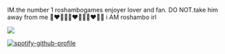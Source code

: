 IM.the number 1 roshambogames enjoyer lover and fan. DO NOT.take him away from me 👨‍❤️‍💋‍👨👨‍❤️‍💋‍👨👨‍❤️‍💋‍👨 i AM roshambo irl

![](https://komarev.com/ghpvc/?username=rozhambo&color=bba5d9)

[![spotify-github-profile](https://spotify-github-profile.kittinanx.com/api/view?uid=31ag3zycpheqqa6ligeltorav3q4&cover_image=true&theme=default&show_offline=true&background_color=776aad&interchange=true&bar_color=c5b1de)](https://github.com/kittinan/spotify-github-profile) 
